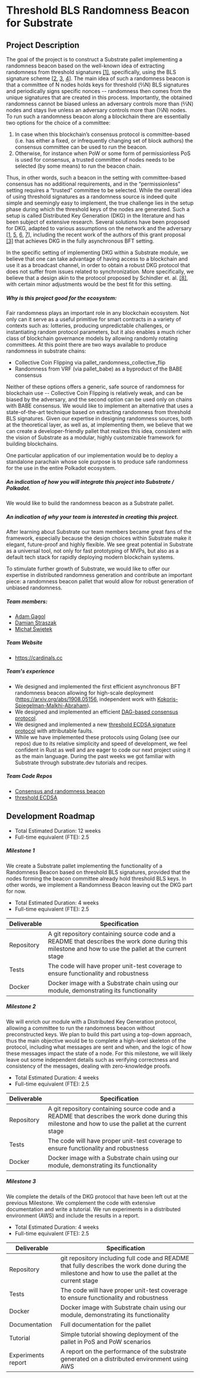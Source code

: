 # Threshold BLS Randomness Beacon for Substrate

## Project Description

The goal of the project is to construct a Substrate pallet implementing a randomness beacon based on the well-known idea of extracting randomness from threshold signatures [[1]](https://link.springer.com/article/10.1007/s00145-005-0318-0), specifically, using the BLS signature scheme [[2](https://www.iacr.org/archive/pkc2003/25670031/25670031.pdf), [3](https://arxiv.org/pdf/1908.05156.pdf), [4](https://arxiv.org/pdf/1805.04548.pdf)]. The main idea of such a randomness beacon is that a committee of N nodes holds keys for threshold (⅔N) BLS signatures and periodically signs specific nonces -- randomness then comes from the unique signatures that are created in this process. Importantly, the obtained randomness cannot be biased unless an adversary controls more than (⅔N) nodes and stays live unless an adversary controls more than (⅓N) nodes. 
To run such a randomness beacon along a blockchain there are essentially two options for the choice of a committee:
1. In case when this blockchain’s consensus protocol is committee-based (i.e. has either a fixed, or infrequently changing set of block authors) the consensus committee can be used to run the beacon.
2. Otherwise, for instance when PoW or some form of permissionless PoS is used for consensus, a trusted committee of nodes needs to be selected (by some means) to run the beacon chain.

Thus, in other words, such a beacon in the setting with committee-based consensus has no additional requirements, and in the “permissionless” setting requires a “trusted” committee to be selected.
While the overall idea of using threshold signatures as a randomness source is indeed quite simple and seemingly easy to implement, the true challenge lies in the setup phase during which the threshold keys of the nodes are generated. Such a setup is called Distributed Key Generation (DKG) in the literature and has been subject of extensive research. Several solutions have been proposed for DKG, adapted to various assumptions on the network and the adversary [[1](https://link.springer.com/article/10.1007/s00145-005-0318-0), [5](https://link.springer.com/chapter/10.1007/3-540-46416-6_47), [6](https://link.springer.com/chapter/10.1007/3-540-36563-X_26), [7](https://cypherpunks.ca/~iang/pubs/DKG.pdf)], including the recent work of the authors of this grant proposal [[3]](https://arxiv.org/pdf/1908.05156.pdf) that achieves DKG in the fully asynchronous BFT setting. 

In the specific setting of implementing DKG within a Substrate module, we believe that one can take advantage of having access to a blockchain and use it as a broadcast channel, in order to obtain a robust DKG protocol that does not suffer from issues related to synchronization. More specifically, we believe that a design akin to the protocol proposed by  Schindler et. al. [[8]](https://eprint.iacr.org/2019/985), with certain minor adjustments would be the best fit for this setting.

##### Why is this project good for the ecosystem:

Fair randomness plays an important role in any blockchain ecosystem. Not only can it serve as a useful primitive for smart contracts in a variety of contexts such as: lotteries, producing unpredictable challenges, or instantiating random protocol parameters, but it also enables a much richer class of blockchain governance models by allowing randomly rotating committees. At this point there are two ways available to produce randomness in substrate chains:
- Collective Coin Flipping via pallet_randomness_collective_flip
- Randomness from VRF (via pallet_babe) as a byproduct of the BABE consensus 

Neither of these options offers a generic, safe source of randomness for blockchain use -- Collective Coin Flipping is relatively weak, and can be biased by the adversary, and the second option can be used only on chains with BABE consensus. We would like to implement an alternative that uses a state-of-the-art technique based on extracting randomness from threshold BLS signatures. Given our expertise in designing randomness sources, both at the theoretical layer, as well as, at implementing them, we believe that we can create a developer-friendly pallet that realizes this idea, consistent with the vision of Substrate as a modular, highly customizable framework for building blockchains. 

One particular application of our implementation would be to deploy a standalone parachain whose sole purpose is to produce safe randomness for the use in the entire Polkadot ecosystem. 


##### An indication of how you will integrate this project into Substrate / Polkadot.

We would like to build the randomness beacon as a Substrate pallet.


##### An indication of why your team is interested in creating this project.

After learning about Substrate our team members became great fans of the framework, especially because the design choices within Substrate make it elegant, future-proof and highly flexible. We see great potential in Substrate as a universal tool, not only for fast prototyping of MVPs, but also as a default tech stack for rapidly deploying modern blockchain systems. 

To stimulate further growth of Substrate, we would like to offer our expertise in distributed randomness generation and contribute an important piece: a randomness beacon pallet that would allow for robust generation of unbiased randomness.


##### Team members:
* [Adam Gągol](https://www.linkedin.com/in/adam-g%C4%85gol-b07904154/)
* [Damian Straszak](https://www.linkedin.com/in/damian-straszak-98a2601a5/)
* [Michał Świętek](https://www.linkedin.com/in/micha%C5%82-%C5%9Bwi%C4%99tek-40720b168/)

##### Team Website	
* https://cardinals.cc


##### Team's experience
* We designed and implemented the first efficient asynchronous BFT randomness beacon allowing for high-scale deployment (https://arxiv.org/abs/1908.05156, independent work with [Kokoris-Spiegelman-Malkhi-Abraham](https://eprint.iacr.org/2019/1015.pdf)). 
* We designed and implemented an efficient [DAG-based consensus protocol](https://arxiv.org/abs/1908.05156).
* We designed and implemented a new [threshold ECDSA signature protocol](https://eprint.iacr.org/2020/498) with attributable faults.
* While we have implemented these protocols using Golang (see our repos) due to its relative simplicity and speed of development, we feel confident in Rust as well and are eager to code our next project using it as the main language. During the past weeks we got familiar with Substrate through substrate.dev tutorials and recipes. 


##### Team Code Repos
* [Consensus and randomness beacon](https://gitlab.com/alephledger/consensus-go)
* [threshold ECDSA](https://gitlab.com/cardinals1/threshold-ecdsa)


## Development Roadmap

* Total Estimated Duration: 12 weeks
* Full-time equivalent (FTE): 2.5

##### Milestone 1
We create a Substrate pallet implementing the functionality of a Randomness Beacon based on threshold BLS signatures, provided that the nodes forming the beacon committee already hold threshold BLS keys. In other words, we implement a Randomness Beacon leaving out the DKG part for now.
* Total Estimated Duration: 4 weeks
* Full-time equivalent (FTE): 2.5

| Deliverable  | Specification                                                                                                                                          | 
|--------------|--------------------------------------------------------------------------------------------------------------------------------------------------------|
| Repository   | A git repository containing source code and a README that describes the work done during this milestone and how to use the pallet at the current stage |
| Tests        | The code will have proper unit-test coverage to ensure functionality and robustness                                                                    | 
| Docker       | Docker image with a Substrate chain using our module, demonstrating its functionality                                                                  | 

##### Milestone 2
We will enrich our module with a Distributed Key Generation protocol, allowing a committee to run the randomness beacon without preconstructed keys. We plan to build this part using a top-down approach, thus the main objective would be to complete a high-level skeleton of the protocol, including what messages are sent and when, and the logic of how these messages impact the state of a node. For this milestone, we will likely leave out some independent details such as verifying correctness and consistency of the messages, dealing with zero-knowledge proofs.

* Total Estimated Duration: 4 weeks
* Full-time equivalent (FTE): 2.5

| Deliverable  | Specification                                                                                                                                          | 
|--------------|--------------------------------------------------------------------------------------------------------------------------------------------------------|
| Repository   | A git repository containing source code and a README that describes the work done during this milestone and how to use the pallet at the current stage |
| Tests        | The code will have proper unit-test coverage to ensure functionality and robustness                                                                    | 
| Docker       | Docker image with a Substrate chain using our module, demonstrating its functionality                                                                  | 


##### Milestone 3
We complete the details of the DKG protocol that have been left out at the previous Milestone. We complement the code with extensive documentation and write a tutorial. We run experiments in a distributed environment (AWS) and include the results in a report.

* Total Estimated Duration: 4 weeks
* Full-time equivalent (FTE): 2.5

| Deliverable        | Specification                                                                                                                                        |
|--------------------|------------------------------------------------------------------------------------------------------------------------------------------------------|
| Repository         | git repository including full code and README that fully describes the work done during the milestone and how to use the pallet at the current stage |
| Tests              | The code will have proper unit-test coverage to ensure functionality and robustness                                                                  |
| Docker             | Docker image with Substrate chain using our module, demonstrating its functionality                                                                  |
| Documentation      | Full documentation for the pallet                                                                                                                    |
| Tutorial           | Simple tutorial showing deployment of the pallet in PoS and PoW scenarios                                                                            |
| Experiments report | A report on the performance of the substrate generated on a distributed environment using AWS                                                        |
